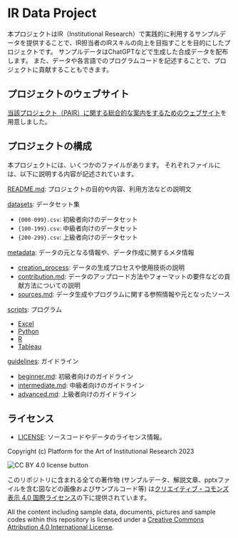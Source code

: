 # IR Data Project

本プロジェクトはIR（Institutional Research）で実践的に利用するサンプルデータを提供することで、IR担当者のIRスキルの向上を目指すことを目的にしたプロジェクトです。
サンプルデータはChatGPTなどで生成した合成データを配布します。
また、データや各言語でのプログラムコードを記述することで、プロジェクトに貢献することもできます。

## プロジェクトのウェブサイト
[当該プロジェクト（PAIR）に関する総合的な案内をするためのウェブサイト](https://halved-honeycup-3ac.notion.site/PAIR-Platform-of-the-Art-of-Institutional-Research-ff0b189bdceb4ddd824f27989f13a86f)を用意しました。

## プロジェクトの構成

本プロジェクトには、いくつかのファイルがあります。
それぞれファイルには、以下に説明する内容が記述されています。

[README.md](README.md): プロジェクトの目的や内容、利用方法などの説明文

[datasets](/datasets): データセット集
- `{000-099}.csv`: 初級者向けのデータセット
- `{100-199}.csv`: 中級者向けのデータセット
- `{200-299}.csv`: 上級者向けのデータセット

[metadata](/metadata): データの元となる情報や、データ作成に関するメタ情報
- [creation_process](/creation_process): データの生成プロセスや使用技術の説明
- [contribution.md](/contribution.md): データのアップロード方法やフォーマットの要件などの貢献方法についての説明
- [sources.md](/sources.md): データ生成やプログラムに関する参照情報や元となったソース

[scripts](/scripts): プログラム
- [Excel](/scripts/Excel)
- [Python](/scripts/Python)
- [R](/scripts/R)
- [Tableau](/scripts/Tableau)

[guidelines](/docs/guidelines): ガイドライン
- [beginner.md](/docs/guidelines/beginner.md): 初級者向けのガイドライン
- [intermediate.md](/docs/guidelines/intermediate.md): 中級者向けのガイドライン
- [advanced.md](/docs/guidelines/advanced.md): 上級者向けのガイドライン

## ライセンス

- [LICENSE](/LICENSE.md): ソースコードやデータのライセンス情報。

Copyright (c) Platform for the Art of Institutional Research 2023

![CC BY 4.0 license button][cc-by-png]

このリポジトリに含まれる全ての著作物 (サンプルデータ、解説文章、pptxファイルを含む図などの画像およびサンプルコード等) は[クリエイティブ・コモンズ表示 4.0 国際ライセンス][cc-by/ja]の下に提供されています。

All the content including sample data, documents, pictures and sample codes within this repository is licensed under a [Creative Commons Attribution 4.0 International License][cc-by].

[cc-by-png]: https://licensebuttons.net/l/by/4.0/88x31.png "CC BY 4.0 license button"
[cc-by]: https://creativecommons.org/licenses/by/4.0/ "Creative Commons — Attribution-ShareAlike 4.0 International — CC BY 4.0"
[cc-by/ja]: https://creativecommons.org/licenses/by/4.0/deed.ja
